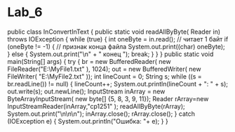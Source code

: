 # Lab_6
public class InConvertInText {
 public static void readAllByByte( Reader in) throws IOException {
  while (true) {
  int oneByte = in.read(); // читает 1 байт
  if (oneByte != -1) { // признак конца файла
  System.out.print((char) oneByte);
  } else {
   System.out.print("\n" + " конец ");
   break;
  }
 }
} 
public static void main(String[] args) {
 try {
  br = new BufferedReader( new FileReader("E:\\MyFile1.txt" ), 1024);
  out = new BufferedWriter( new FileWriter( "E:\\MyFile2.txt" ));
  int lineCount = 0; 
  String s;
  while ((s = br.readLine()) != null) {
  lineCount++;
  System.out.println(lineCount + ": " + s);
  out.write(s);
  out.newLine(); 
  InputStream inArray = new ByteArrayInputStream( new byte[] {5, 8, 3, 9, 11});
  Reader rArray=new InputStreamReader(inArray,"cp1251" );
  readAllByByte(rArray);
  System.out.print("\n\n\n");
  inArray.close();
  rArray.close();
 } catch (IOException e) {
 System.out.println("Ошибка: "+ e);
 }
}
